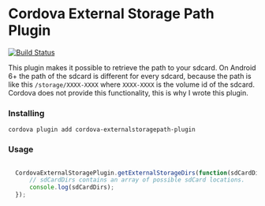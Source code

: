Cordova External Storage Path Plugin 
======
[![Build Status](https://travis-ci.org/erikeuserr/cordova-externalstoragepath-plugin.svg?branch=master)](https://travis-ci.org/erikeuserr/cordova-externalstoragepath-plugin)


This plugin makes it possible to retrieve the path to your sdcard. On Android 6+ the path of the sdcard is different for every sdcard, because the path is like this `/storage/XXXX-XXXX` where `XXXX-XXXX` is the volume id of the sdcard. Cordova does not provide this functionality, this is why I wrote this plugin.

### Installing



```
cordova plugin add cordova-externalstoragepath-plugin
```
 
### Usage



```javascript

  CordovaExternalStoragePlugin.getExternalStorageDirs(function(sdCardDirs){
      // sdCardDirs contains an array of possible sdCard locations.
      console.log(sdCardDirs);
  });
```
 

